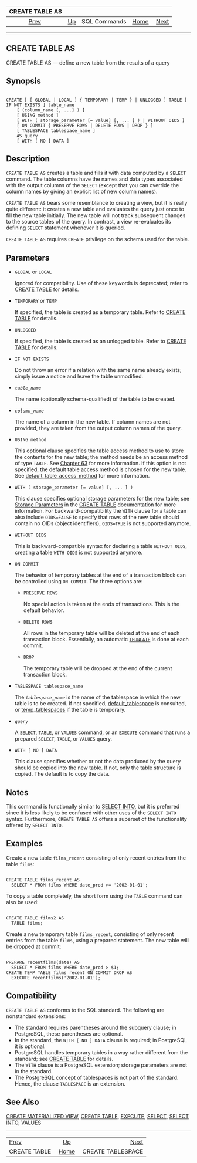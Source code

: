 <!--?xml version="1.0" encoding="UTF-8" standalone="no"?-->

|                CREATE TABLE AS               |                                        |              |                                                       |                                                        |
| :------------------------------------------: | :------------------------------------- | :----------: | ----------------------------------------------------: | -----------------------------------------------------: |
| [Prev](sql-createtable.html "CREATE TABLE")  | [Up](sql-commands.html "SQL Commands") | SQL Commands | [Home](index.html "PostgreSQL 17devel Documentation") |  [Next](sql-createtablespace.html "CREATE TABLESPACE") |

***

[]()

## CREATE TABLE AS

CREATE TABLE AS — define a new table from the results of a query

## Synopsis

```

CREATE [ [ GLOBAL | LOCAL ] { TEMPORARY | TEMP } | UNLOGGED ] TABLE [ IF NOT EXISTS ] table_name
    [ (column_name [, ...] ) ]
    [ USING method ]
    [ WITH ( storage_parameter [= value] [, ... ] ) | WITHOUT OIDS ]
    [ ON COMMIT { PRESERVE ROWS | DELETE ROWS | DROP } ]
    [ TABLESPACE tablespace_name ]
    AS query
    [ WITH [ NO ] DATA ]
```

## Description

`CREATE TABLE AS` creates a table and fills it with data computed by a `SELECT` command. The table columns have the names and data types associated with the output columns of the `SELECT` (except that you can override the column names by giving an explicit list of new column names).

`CREATE TABLE AS` bears some resemblance to creating a view, but it is really quite different: it creates a new table and evaluates the query just once to fill the new table initially. The new table will not track subsequent changes to the source tables of the query. In contrast, a view re-evaluates its defining `SELECT` statement whenever it is queried.

`CREATE TABLE AS` requires `CREATE` privilege on the schema used for the table.

## Parameters

*   `GLOBAL` or `LOCAL`

    Ignored for compatibility. Use of these keywords is deprecated; refer to [CREATE TABLE](sql-createtable.html "CREATE TABLE") for details.

<!---->

*   `TEMPORARY` or `TEMP`

    If specified, the table is created as a temporary table. Refer to [CREATE TABLE](sql-createtable.html "CREATE TABLE") for details.

*   `UNLOGGED`

    If specified, the table is created as an unlogged table. Refer to [CREATE TABLE](sql-createtable.html "CREATE TABLE") for details.

*   `IF NOT EXISTS`

    Do not throw an error if a relation with the same name already exists; simply issue a notice and leave the table unmodified.

*   *`table_name`*

    The name (optionally schema-qualified) of the table to be created.

*   *`column_name`*

    The name of a column in the new table. If column names are not provided, they are taken from the output column names of the query.

*   `USING method`

    This optional clause specifies the table access method to use to store the contents for the new table; the method needs be an access method of type `TABLE`. See [Chapter 63](tableam.html "Chapter 63. Table Access Method Interface Definition") for more information. If this option is not specified, the default table access method is chosen for the new table. See [default\_table\_access\_method](runtime-config-client.html#GUC-DEFAULT-TABLE-ACCESS-METHOD) for more information.

*   `WITH ( storage_parameter [= value] [, ... ] )`

    This clause specifies optional storage parameters for the new table; see [Storage Parameters](sql-createtable.html#SQL-CREATETABLE-STORAGE-PARAMETERS "Storage Parameters") in the [CREATE TABLE](sql-createtable.html "CREATE TABLE") documentation for more information. For backward-compatibility the `WITH` clause for a table can also include `OIDS=FALSE` to specify that rows of the new table should contain no OIDs (object identifiers), `OIDS=TRUE` is not supported anymore.

*   `WITHOUT OIDS`

    This is backward-compatible syntax for declaring a table `WITHOUT OIDS`, creating a table `WITH OIDS` is not supported anymore.

*   `ON COMMIT`

    The behavior of temporary tables at the end of a transaction block can be controlled using `ON COMMIT`. The three options are:

    *   `PRESERVE ROWS`

        No special action is taken at the ends of transactions. This is the default behavior.

    *   `DELETE ROWS`

        All rows in the temporary table will be deleted at the end of each transaction block. Essentially, an automatic [`TRUNCATE`](sql-truncate.html "TRUNCATE") is done at each commit.

    *   `DROP`

        The temporary table will be dropped at the end of the current transaction block.

*   `TABLESPACE tablespace_name`

    The *`tablespace_name`* is the name of the tablespace in which the new table is to be created. If not specified, [default\_tablespace](runtime-config-client.html#GUC-DEFAULT-TABLESPACE) is consulted, or [temp\_tablespaces](runtime-config-client.html#GUC-TEMP-TABLESPACES) if the table is temporary.

*   *`query`*

    A [`SELECT`](sql-select.html "SELECT"), [`TABLE`](sql-select.html#SQL-TABLE "TABLE Command"), or [`VALUES`](sql-values.html "VALUES") command, or an [`EXECUTE`](sql-execute.html "EXECUTE") command that runs a prepared `SELECT`, `TABLE`, or `VALUES` query.

*   `WITH [ NO ] DATA`

    This clause specifies whether or not the data produced by the query should be copied into the new table. If not, only the table structure is copied. The default is to copy the data.

## Notes

This command is functionally similar to [SELECT INTO](sql-selectinto.html "SELECT INTO"), but it is preferred since it is less likely to be confused with other uses of the `SELECT INTO` syntax. Furthermore, `CREATE TABLE AS` offers a superset of the functionality offered by `SELECT INTO`.

## Examples

Create a new table `films_recent` consisting of only recent entries from the table `films`:

```

CREATE TABLE films_recent AS
  SELECT * FROM films WHERE date_prod >= '2002-01-01';
```

To copy a table completely, the short form using the `TABLE` command can also be used:

```

CREATE TABLE films2 AS
  TABLE films;
```

Create a new temporary table `films_recent`, consisting of only recent entries from the table `films`, using a prepared statement. The new table will be dropped at commit:

```

PREPARE recentfilms(date) AS
  SELECT * FROM films WHERE date_prod > $1;
CREATE TEMP TABLE films_recent ON COMMIT DROP AS
  EXECUTE recentfilms('2002-01-01');
```

## Compatibility

`CREATE TABLE AS` conforms to the SQL standard. The following are nonstandard extensions:

*   The standard requires parentheses around the subquery clause; in PostgreSQL, these parentheses are optional.
*   In the standard, the `WITH [ NO ] DATA` clause is required; in PostgreSQL it is optional.
*   PostgreSQL handles temporary tables in a way rather different from the standard; see [CREATE TABLE](sql-createtable.html "CREATE TABLE") for details.
*   The `WITH` clause is a PostgreSQL extension; storage parameters are not in the standard.
*   The PostgreSQL concept of tablespaces is not part of the standard. Hence, the clause `TABLESPACE` is an extension.

## See Also

[CREATE MATERIALIZED VIEW](sql-creatematerializedview.html "CREATE MATERIALIZED VIEW"), [CREATE TABLE](sql-createtable.html "CREATE TABLE"), [EXECUTE](sql-execute.html "EXECUTE"), [SELECT](sql-select.html "SELECT"), [SELECT INTO](sql-selectinto.html "SELECT INTO"), [VALUES](sql-values.html "VALUES")

***

|                                              |                                                       |                                                        |
| :------------------------------------------- | :---------------------------------------------------: | -----------------------------------------------------: |
| [Prev](sql-createtable.html "CREATE TABLE")  |         [Up](sql-commands.html "SQL Commands")        |  [Next](sql-createtablespace.html "CREATE TABLESPACE") |
| CREATE TABLE                                 | [Home](index.html "PostgreSQL 17devel Documentation") |                                      CREATE TABLESPACE |
